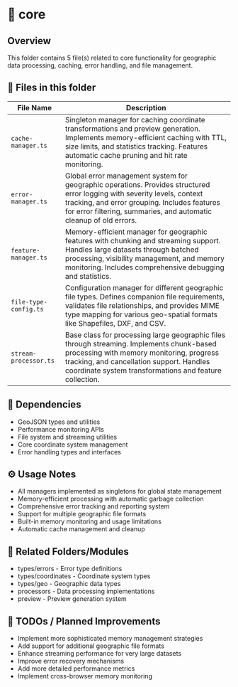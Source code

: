 # 📂 core

## Overview
This folder contains 5 file(s) related to core functionality for geographic data processing, caching, error handling, and file management.

## 📄 Files in this folder

| File Name | Description |
|-----------|-------------|
| `cache-manager.ts` | Singleton manager for caching coordinate transformations and preview generation. Implements memory-efficient caching with TTL, size limits, and statistics tracking. Features automatic cache pruning and hit rate monitoring. |
| `error-manager.ts` | Global error management system for geographic operations. Provides structured error logging with severity levels, context tracking, and error grouping. Includes features for error filtering, summaries, and automatic cleanup of old errors. |
| `feature-manager.ts` | Memory-efficient manager for geographic features with chunking and streaming support. Handles large datasets through batched processing, visibility management, and memory monitoring. Includes comprehensive debugging and statistics. |
| `file-type-config.ts` | Configuration manager for different geographic file types. Defines companion file requirements, validates file relationships, and provides MIME type mapping for various geo-spatial formats like Shapefiles, DXF, and CSV. |
| `stream-processor.ts` | Base class for processing large geographic files through streaming. Implements chunk-based processing with memory monitoring, progress tracking, and cancellation support. Handles coordinate system transformations and feature collection. |

## 🔗 Dependencies
- GeoJSON types and utilities
- Performance monitoring APIs
- File system and streaming utilities
- Core coordinate system management
- Error handling types and interfaces

## ⚙️ Usage Notes
- All managers implemented as singletons for global state management
- Memory-efficient processing with automatic garbage collection
- Comprehensive error tracking and reporting system
- Support for multiple geographic file formats
- Built-in memory monitoring and usage limitations
- Automatic cache management and cleanup

## 🔄 Related Folders/Modules
- types/errors - Error type definitions
- types/coordinates - Coordinate system types
- types/geo - Geographic data types
- processors - Data processing implementations
- preview - Preview generation system

## 🚧 TODOs / Planned Improvements
- Implement more sophisticated memory management strategies
- Add support for additional geographic file formats
- Enhance streaming performance for very large datasets
- Improve error recovery mechanisms
- Add more detailed performance metrics
- Implement cross-browser memory monitoring